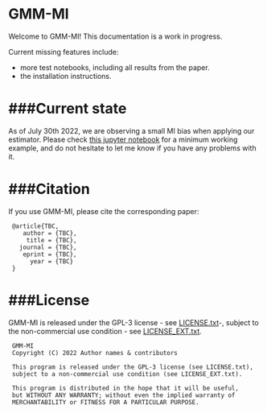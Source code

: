 # GMM-MI 
Welcome to GMM-MI! This documentation is a work in progress.

Current missing features include:
- more test notebooks, including all results from the paper.
- the installation instructions.

###Current state
=============

As of July 30th 2022, we are observing a small MI bias when applying our estimator. Please check [this jupyter notebook](https://github.com/dpiras/MI_estimation/blob/main/GMM_MI/notebooks/bias_MI_test_D3p.ipynb) for a minimum working example, and do not hesitate to let me know if you have any problems with it.

###Citation
========
If you use GMM-MI, please cite the corresponding paper:


     @article{TBC, 
        author = {TBC},
         title = {TBC},
       journal = {TBC},
        eprint = {TBC},
          year = {TBC}
     }

###License
=======

GMM-MI is released under the GPL-3 license - see [LICENSE.txt](https://github.com/dpiras/MI_estimation/blob/main/LICENSE.txt)-, subject to 
the non-commercial use condition - see [LICENSE_EXT.txt](https://github.com/dpiras/MI_estimation/blob/main/LICENSE_EXT.txt).

     GMM-MI
     Copyright (C) 2022 Author names & contributors

     This program is released under the GPL-3 license (see LICENSE.txt), 
     subject to a non-commercial use condition (see LICENSE_EXT.txt).

     This program is distributed in the hope that it will be useful,
     but WITHOUT ANY WARRANTY; without even the implied warranty of
     MERCHANTABILITY or FITNESS FOR A PARTICULAR PURPOSE.
